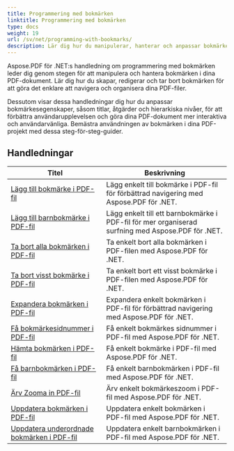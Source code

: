 ```yaml
---
title: Programmering med bokmärken
linktitle: Programmering med bokmärken
type: docs
weight: 19
url: /sv/net/programming-with-bookmarks/
description: Lär dig hur du manipulerar, hanterar och anpassar bokmärken i dina PDF-dokument för bättre navigering och förbättrad användarupplevelse.
---
```

Aspose.PDF för .NET:s handledning om programmering med bokmärken leder dig genom stegen för att manipulera och hantera bokmärken i dina PDF-dokument. Lär dig hur du skapar, redigerar och tar bort bokmärken för att göra det enklare att navigera och organisera dina PDF-filer.

Dessutom visar dessa handledningar dig hur du anpassar bokmärkesegenskaper, såsom titlar, åtgärder och hierarkiska nivåer, för att förbättra användarupplevelsen och göra dina PDF-dokument mer interaktiva och användarvänliga. Bemästra användningen av bokmärken i dina PDF-projekt med dessa steg-för-steg-guider.

## Handledningar
| Titel | Beskrivning |
| --- | --- | 
| [Lägg till bokmärke i PDF-fil](./add-bookmark/) | Lägg enkelt till bokmärke i PDF-fil för förbättrad navigering med Aspose.PDF för .NET. |  
| [Lägg till barnbokmärke i PDF-fil](./add-child-bookmark/) | Lägg enkelt till ett barnbokmärke i PDF-fil för mer organiserad surfning med Aspose.PDF för .NET. |  
| [Ta bort alla bokmärken i PDF-fil](./delete-all-bookmarks/) | Ta enkelt bort alla bokmärken i PDF-filen med Aspose.PDF för .NET. |  
| [Ta bort visst bokmärke i PDF-fil](./delete-particular-bookmark/) | Ta enkelt bort ett visst bokmärke i PDF-filen med Aspose.PDF för .NET. |  
| [Expandera bokmärken i PDF-fil](./expand-bookmarks/) | Expandera enkelt bokmärken i PDF-fil för förbättrad navigering med Aspose.PDF för .NET. |  
| [Få bokmärkesidnummer i PDF-fil](./get-bookmark-page-number/) | Få enkelt bokmärkes sidnummer i PDF-fil med Aspose.PDF för .NET. |  
| [Hämta bokmärken i PDF-fil](./get-bookmarks/) | Få enkelt bokmärke i PDF-fil med Aspose.PDF för .NET. |  
| [Få barnbokmärken i PDF-fil](./get-child-bookmarks/) | Få enkelt barnbokmärken i PDF-fil med Aspose.PDF för .NET. |  
| [Ärv Zooma in PDF-fil](./inherit-zoom/) | Ärv enkelt bokmärkeszoom i PDF-fil med Aspose.PDF för .NET. |  
| [Uppdatera bokmärken i PDF-fil](./update-bookmarks/) | Uppdatera enkelt bokmärken i PDF-fil med Aspose.PDF för .NET. |  
| [Uppdatera underordnade bokmärken i PDF-fil](./update-child-bookmarks/) | Uppdatera enkelt barnbokmärken i PDF-fil med Aspose.PDF för .NET. |  